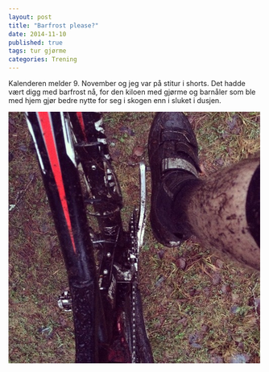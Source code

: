 ```yaml
---
layout: post
title: "Barfrost please?"
date: 2014-11-10
published: true
tags: tur gjørme
categories: Trening
---
```


Kalenderen melder 9. November og jeg var på stitur i shorts. Det hadde vært digg med barfrost nå,  for den kiloen med gjørme og barnåler som ble med hjem gjør bedre nytte for seg i skogen enn i sluket i dusjen.

<img src="/assets/barfrost_please.jpg" alt="Gjørmebad"/>
